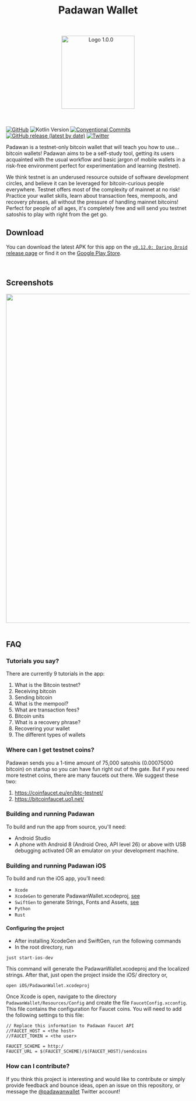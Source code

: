 <div align="center" >
  <h1>Padawan Wallet</h1>
  <br/>
  <br/>
  <img src="./padawan.svg" alt="Logo 1.0.0" width="200">
</div>
<br/>
<br/>

[![GitHub](https://img.shields.io/github/license/thunderbiscuit/padawan-wallet?color=brightgreen)](https://github.com/thunderbiscuit/padawan-wallet/blob/master/LICENSE) 
![Kotlin Version](https://img.shields.io/badge/kotlin-v1.9.20-orange) 
[![Conventional Commits](https://img.shields.io/badge/conventional%20commits-1.0.0-yellow.svg)](https://conventionalcommits.org) 
[![GitHub release (latest by date)](https://img.shields.io/github/v/release/thunderbiscuit/padawan-wallet)](https://github.com/thunderbiscuit/padawan-wallet/releases)
[![Twitter](https://img.shields.io/badge/twitter-%40padawanwallet-b8bb26)](https://twitter.com/padawanwallet)

Padawan is a testnet-only bitcoin wallet that will teach you how to use... bitcoin wallets! Padawan aims to be a self-study tool, getting its users acquainted with the usual workflow and basic jargon of mobile wallets in a risk-free environment perfect for experimentation and learning (testnet).

We think testnet is an underused resource outside of software development circles, and believe it can be leveraged for bitcoin-curious people everywhere. Testnet offers most of the complexity of mainnet at no risk! Practice your wallet skills, learn about transaction fees, mempools, and recovery phrases, all without the pressure of handling mainnet bitcoins! Perfect for people of all ages, it's completely free and will send you testnet satoshis to play with right from the get go.
<br/>

## Download
You can download the latest APK for this app on the [`v0.12.0: Daring Droid` release page](https://github.com/thunderbiscuit/padawan-wallet/releases/tag/v0.12.0) or find it on the [Google Play Store](https://play.google.com/store/apps/details?id=com.goldenraven.padawanwallet).

<br>

## Screenshots
<div align="center">
  <img src="./screenshots.jpg" alt="" width="900">
</div>

<br>

## FAQ
### Tutorials you say?
There are currently 9 tutorials in the app:
1. What is the Bitcoin testnet?  
2. Receiving bitcoin
3. Sending bitcoin
4. What is the mempool?
5. What are transaction fees?
6. Bitcoin units
7. What is a recovery phrase?
8. Recovering your wallet
9. The different types of wallets

### Where can I get testnet coins?
Padawan sends you a 1-time amount of 75,000 satoshis (0.00075000 bitcoin) on startup so you can have fun right out of the gate. But if you need more testnet coins, there are many faucets out there. We suggest these two:
1. https://coinfaucet.eu/en/btc-testnet/
2. https://bitcoinfaucet.uo1.net/

### Building and running Padawan
To build and run the app from source, you'll need:
- Android Studio
- A phone with Android 8 (Android Oreo, API level 26) or above with USB debugging activated OR an emulator on your development machine.

### Building and running Padawan iOS
To build and run the iOS app, you’ll need:
- `Xcode`
- `XcodeGen` to generate PadawanWallet.xcodeproj, [see](https://github.com/yonaskolb/XcodeGen)
- `SwiftGen` to generate Strings, Fonts and Assets, [see](https://github.com/SwiftGen/SwiftGen)
- `Python` 
- `Rust`

#### Configuring the project
- After installing XcodeGen and SwiftGen, run the following commands
- In the root directory, run
```
just start-ios-dev
```
This command will generate the PadawanWallet.xcodeproj and the localized strings. After that, just open the project inside the iOS/ directory or,
```
open iOS/PadawanWallet.xcodeproj
```

Once Xcode is open, navigate to the directory `PadawanWallet/Resources/Config` and create the file `FaucetConfig.xcconfig`. This file contains the configuration for Faucet coins. You will need to add the following settings to this file:

```
// Replace this information to Padawan Faucet API
//FAUCET_HOST = <the host>
//FAUCET_TOKEN = <the user>

FAUCET_SCHEME = http:/
FAUCET_URL = $(FAUCET_SCHEME)/$(FAUCET_HOST)/sendcoins
```

### How can I contribute?
If you think this project is interesting and would like to contribute or simply provide feedback and bounce ideas, open an issue on this repository, or message the [@padawanwallet](https://twitter.com/padawanwallet) Twitter account!
